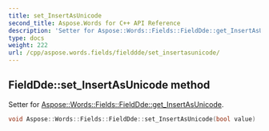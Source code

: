 ```yaml
---
title: set_InsertAsUnicode
second_title: Aspose.Words for C++ API Reference
description: 'Setter for Aspose::Words::Fields::FieldDde::get_InsertAsUnicode.'
type: docs
weight: 222
url: /cpp/aspose.words.fields/fielddde/set_insertasunicode/
---
```

## FieldDde::set_InsertAsUnicode method


Setter for [Aspose::Words::Fields::FieldDde::get_InsertAsUnicode](../get_insertasunicode/).

```cpp
void Aspose::Words::Fields::FieldDde::set_InsertAsUnicode(bool value)
```

